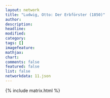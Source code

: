 ```yaml
---
layout: network
title: "Ludwig, Otto: Der Erbförster (1850)"
author:
description:
headline:
modified:
category:
tags: []
imagefeature: 
mathjax: 
chart: 
comments: false
featured: false
list: false
networkdata: 11.json
---
```

{% include matrix.html %}
